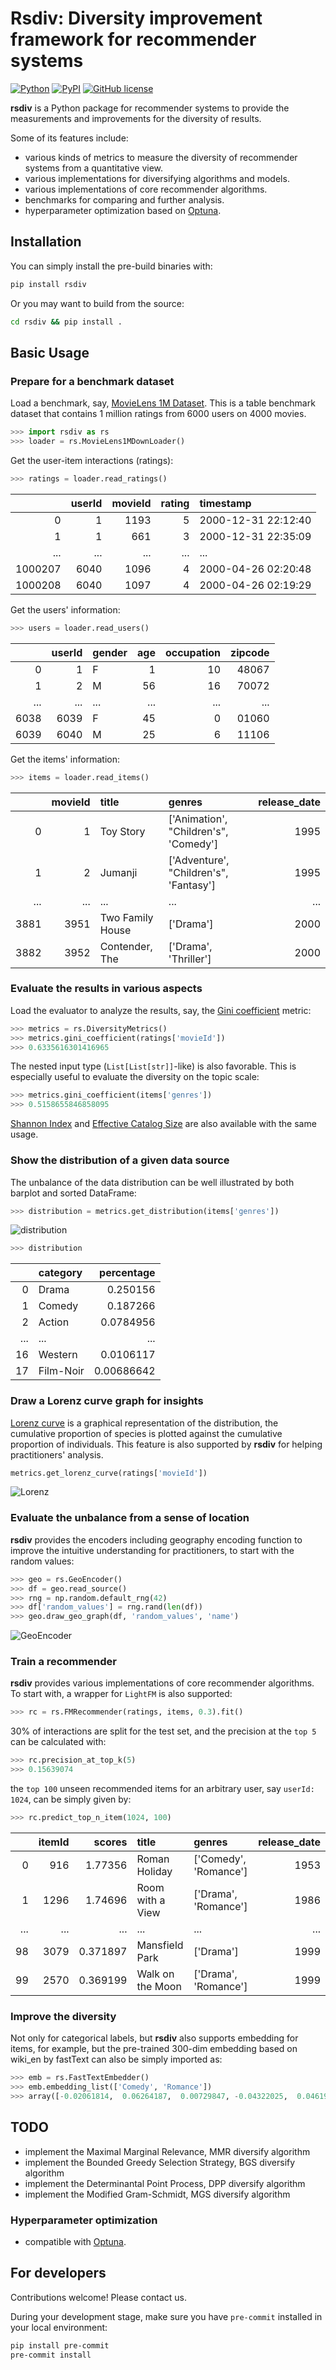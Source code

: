 # Rsdiv: Diversity improvement framework for recommender systems

[![Python](https://img.shields.io/badge/python-3.6%7C3.7%7C3.8%7C3.9-red?logo=Python&logoColor=white)](https://www.python.org)
[![PyPI](https://img.shields.io/pypi/v/rsdiv?color=green)](https://pypi.org/project/rsdiv/)
[![GitHub license](https://img.shields.io/badge/license-MIT-blue.svg)](https://github.com/smartnews/rsdiv)

**rsdiv** is a Python package for recommender systems to provide the measurements and improvements for the diversity of results.

Some of its features include:

- various kinds of metrics to measure the diversity of recommender systems from a quantitative view.
- various implementations for diversifying algorithms and models.
- various implementations of core recommender algorithms.
- benchmarks for comparing and further analysis.
- hyperparameter optimization based on [Optuna](https://github.com/optuna/optuna).

## Installation

You can simply install the pre-build binaries with:

```bash
pip install rsdiv
```

Or you may want to build from the source:

```bash
cd rsdiv && pip install .
```

## Basic Usage

### Prepare for a benchmark dataset

Load a benchmark, say, [MovieLens 1M Dataset](https://grouplens.org/datasets/movielens/1m/). This is a table benchmark dataset that contains 1 million ratings from 6000 users on 4000 movies.

```python
>>> import rsdiv as rs
>>> loader = rs.MovieLens1MDownLoader()
```

Get the user-item interactions (ratings):

```python
>>> ratings = loader.read_ratings()
```

|    |   userId |   movieId |   rating | timestamp           |
|---:|---------:|----------:|---------:|:--------------------|
|  0 |        1 |      1193 |        5 | 2000-12-31 22:12:40 |
|  1 |        1 |       661 |        3 | 2000-12-31 22:35:09 |
|  ... |        ... |      ... |        ... | ... |
| 1000207 |     6040 |      1096 |        4 | 2000-04-26 02:20:48|
| 1000208 |     6040 |      1097 |        4 | 2000-04-26 02:19:29|

Get the users' information:

```python
>>> users = loader.read_users()
```

|    |   userId | gender   |   age |   occupation |   zipcode |
|---:|---------:|:---------|------:|-------------:|----------:|
|  0 |        1 | F        |     1 |           10 |     48067 |
|  1 |        2 | M        |    56 |           16 |     70072 |
|  ... |        ... | ...        |    ... |     ... |   ... |
| 6038 |     6039 | F        |    45 |            0 |     01060 |
| 6039 |     6040 | M        |    25 |            6 |     11106 |

Get the items' information:

```python
>>> items = loader.read_items()
```

|    |   movieId | title      | genres      |   release_date |
|---:|----------:|:--------------|:-------|-------:|
|  0 |         1 | Toy Story   | [\'Animation\', "Children\'s", \'Comedy\']  |   1995 |
|  1 |         2 | Jumanji      | [\'Adventure\', "Children\'s", \'Fantasy\'] |   1995 |
|  ... |   ... | ... | ...     |   ... |
| 3881 | 3951 | Two Family House | ['Drama'] |   2000 |
| 3882 | 3952 | Contender, The   | ['Drama', 'Thriller'] |  2000 |

### Evaluate the results in various aspects

Load the evaluator to analyze the results, say, the [Gini coefficient](https://en.wikipedia.org/wiki/Gini_coefficient) metric:

```python
>>> metrics = rs.DiversityMetrics()
>>> metrics.gini_coefficient(ratings['movieId'])
>>> 0.6335616301416965
```

The nested input type (`List[List[str]]`-like) is also favorable. This is especially useful to evaluate the diversity on the topic scale:

```python
>>> metrics.gini_coefficient(items['genres'])
>>> 0.5158655846858095
```

[Shannon Index](https://en.wikipedia.org/wiki/Diversity_index#Shannon_index) and [Effective Catalog Size](https://www.businessinsider.com/how-netflix-recommendations-work-2016-9) are also available with the same usage.

### Show the distribution of a given data source

The unbalance of the data distribution can be well illustrated by both barplot and sorted DataFrame:

```python
>>> distribution = metrics.get_distribution(items['genres'])
```

![distribution](pics/distribution.png)

```python
>>> distribution
```

|    | category    |   percentage |
|---:|:------------|-------------:|
|  0 | Drama       |   0.250156   |
|  1 | Comedy      |   0.187266   |
|  2 | Action      |   0.0784956  |
|  ... | ...    |   ...   |
| 16 | Western     |   0.0106117  |
| 17 | Film-Noir   |   0.00686642 |

### Draw a Lorenz curve graph for insights

[Lorenz curve](https://en.wikipedia.org/wiki/Lorenz_curve) is a graphical representation of the distribution, the cumulative proportion of species is plotted against the cumulative proportion of individuals. This feature is also supported by **rsdiv** for helping practitioners' analysis.

```python
metrics.get_lorenz_curve(ratings['movieId'])
```

![Lorenz](pics/Lorenz.png)

### Evaluate the unbalance from a sense of location

**rsdiv** provides the encoders including geography encoding function to improve the intuitive understanding for practitioners, to start with the random values:

```python
>>> geo = rs.GeoEncoder()
>>> df = geo.read_source()
>>> rng = np.random.default_rng(42)
>>> df['random_values'] = rng.rand(len(df))
>>> geo.draw_geo_graph(df, 'random_values', 'name')
```

![GeoEncoder](pics/random_values.png)

### Train a recommender

**rsdiv** provides various implementations of core recommender algorithms. To start with, a wrapper for `LightFM` is also supported:

```python
>>> rc = rs.FMRecommender(ratings, items, 0.3).fit()
```

30% of interactions are split for the test set, and the precision at the `top 5` can be calculated with:

```python
>>> rc.precision_at_top_k(5)
>>> 0.15639074
```

the `top 100` unseen recommended items for an arbitrary user, say `userId: 1024`, can be simply given by:

```python
>>> rc.predict_top_n_item(1024, 100)
```

|    |   itemId |   scores | title                                   | genres                                          |   release_date |
|---:|------:|---------:|:-----------|:-----------|---------------:|
|  0 |      916 | 1.77356  | Roman Holiday                           | [\'Comedy\', \'Romance\']                           |           1953 |
|  1 |     1296 | 1.74696  | Room with a View                        | [\'Drama\', \'Romance\']                            |           1986 |
|  ... |     ... | ...  | ...       | ...                |       ... |
|  98 |     3079 | 0.371897  | Mansfield Park                        | [\'Drama\']                            |           1999 |
|  99 |     2570 | 0.369199  | Walk on the Moon                      | [\'Drama\', \'Romance\']                            |           1999 |

### Improve the diversity

Not only for categorical labels, but **rsdiv** also supports embedding for items, for example, but the pre-trained 300-dim embedding based on wiki_en by fastText can also be simply imported as:

```python
>>> emb = rs.FastTextEmbedder()
>>> emb.embedding_list(['Comedy', 'Romance'])
>>> array([-0.02061814,  0.06264187,  0.00729847, -0.04322025,  0.04619966, ...])
```

## TODO

- implement the Maximal Marginal Relevance, MMR diversify algorithm
- implement the Bounded Greedy Selection Strategy, BGS diversify algorithm
- implement the Determinantal Point Process, DPP diversify algorithm
- implement the Modified Gram-Schmidt, MGS diversify algorithm

### Hyperparameter optimization

- compatible with [Optuna](https://github.com/optuna/optuna).

## For developers

Contributions welcome! Please contact us.

During your development stage, make sure you have `pre-commit` installed in your local environment:

```bash
pip install pre-commit
pre-commit install
```

